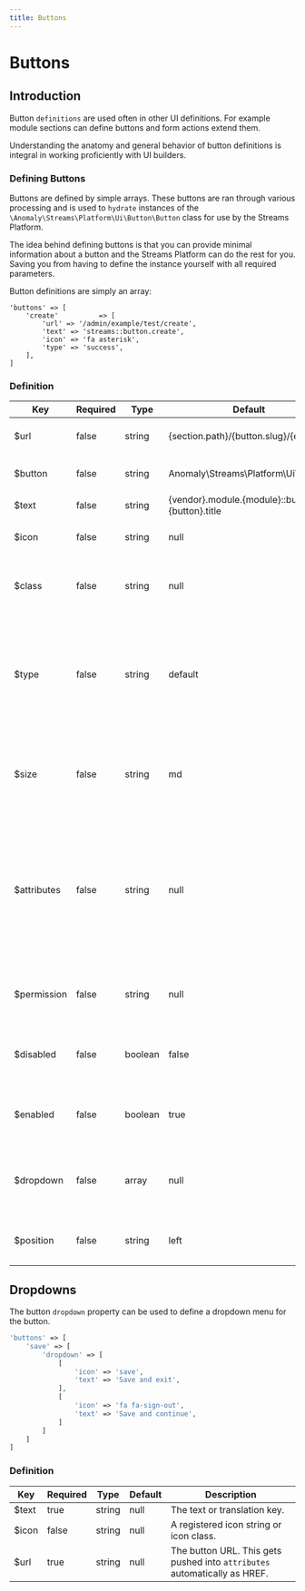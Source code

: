 ```yaml
---
title: Buttons
---
```


# Buttons

<div class="documentation__toc"></div>

## Introduction

Button `definitions` are used often in other UI definitions. For example module sections can define buttons and form actions extend them.

Understanding the anatomy and general behavior of button definitions is integral in working proficiently with UI builders.

### Defining Buttons

Buttons are defined by simple arrays. These buttons are ran through various processing and is used to `hydrate` instances of the `\Anomaly\Streams\Platform\Ui\Button\Button` class for use by the Streams Platform.

The idea behind defining buttons is that you can provide minimal information about a button and the Streams Platform can do the rest for you. Saving you from having to define the instance yourself with all required parameters.

Button definitions are simply an array:

    'buttons' => [
        'create'          => [
            'url' => '/admin/example/test/create',
            'text' => 'streams::button.create',
            'icon' => 'fa asterisk',
            'type' => 'success',
        ],
    ]

### Definition

|Key|Required|Type|Default|Description|
|--- |--- |--- |--- |--- |
|$url|false|string|{section.path}/{button.slug}/{entry.id}|The HREF attribute of the button.|
|$button|false|string|Anomaly\Streams\Platform\Ui\Button|The target button class to build.|
|$text|false|string|{vendor}.module.{module}::button.{button}.title|The button text.|
|$icon|false|string|null|A registered icon string or icon class.|
|$class|false|string|null|The CSS class to append ot the button class attribute.|
|$type|false|string|default|The button type or context. Bootstrap state colors (primary, success, etc) are supported by default.|
|$size|false|string|md|The button size. Bootstrap button sized are supported by default.|
|$attributes|false|string|null|An array of `key => value` HTML attributes. Any base level definition keys starting with `data-` will be pushed into attributes automatically.|
|$permission|false|string|null|The permission key required to display the button.|
|$disabled|false|boolean|false|Determines whether the button will be disabled or not.|
|$enabled|false|boolean|true|Determines whether the button will be rendered or not.|
|$dropdown|false|array|null|An array of item definitions. See below for more information.|
|$position|false|string|left|The position of the button's dropdown.|


## Dropdowns

The button `dropdown` property can be used to define a dropdown menu for the button.

```php
'buttons' => [
    'save' => [
        'dropdown' => [
            [
                'icon' => 'save',
                'text' => 'Save and exit',
            ],
            [
                'icon' => 'fa fa-sign-out',
                'text' => 'Save and continue',
            ]
        ]
    ]
]
```

### Definition

|Key|Required|Type|Default|Description|
|--- |--- |--- |--- |--- |
|$text|true|string|null|The text or translation key.|
|$icon|false|string|null|A registered icon string or icon class.|
|$url|true|string|null|The button URL. This gets pushed into `attributes` automatically as HREF.|
